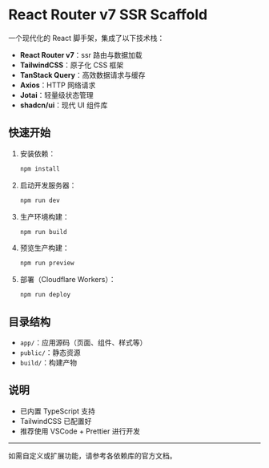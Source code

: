 # React Router v7 SSR Scaffold

一个现代化的 React 脚手架，集成了以下技术栈：

- **React Router v7**：ssr 路由与数据加载
- **TailwindCSS**：原子化 CSS 框架
- **TanStack Query**：高效数据请求与缓存
- **Axios**：HTTP 网络请求
- **Jotai**：轻量级状态管理
- **shadcn/ui**：现代 UI 组件库

## 快速开始

1. 安装依赖：

   ```bash
   npm install
   ```

2. 启动开发服务器：

   ```bash
   npm run dev
   ```

3. 生产环境构建：

   ```bash
   npm run build
   ```

4. 预览生产构建：

   ```bash
   npm run preview
   ```

5. 部署（Cloudflare Workers）：

   ```bash
   npm run deploy
   ```

## 目录结构

- `app/`：应用源码（页面、组件、样式等）
- `public/`：静态资源
- `build/`：构建产物

## 说明

- 已内置 TypeScript 支持
- TailwindCSS 已配置好
- 推荐使用 VSCode + Prettier 进行开发

---

如需自定义或扩展功能，请参考各依赖库的官方文档。
